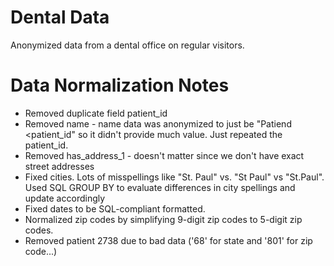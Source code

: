 Dental Data
============

Anonymized data from a dental office on regular visitors.

Data Normalization Notes
=========================
- Removed duplicate field patient_id
- Removed name - name data was anonymized to just be "Patiend <patient_id" so
it didn't provide much value. Just repeated the patient_id.
- Removed has_address_1 - doesn't matter since we don't have exact street
addresses
- Fixed cities. Lots of misspellings like "St. Paul" vs. "St Paul" vs "St.Paul".
Used SQL GROUP BY to evaluate differences in city spellings and update
accordingly
- Fixed dates to be SQL-compliant formatted.
- Normalized zip codes by simplifying 9-digit zip codes to 5-digit zip codes.
- Removed patient 2738 due to bad data ('68' for state and '801' for zip code...)